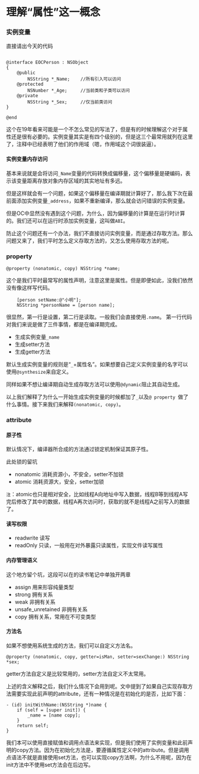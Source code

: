 # 理解“属性”这一概念

### 实例变量
直接请出今天的代码

```

@interface EOCPerson : NSObject
{
    @public
        NSString *_Name;    //所有引入可以访问
    @protected
        NSNumber *_Age;     //当前类和子类可以访问
    @private
        NSString *_Sex;     //仅当前类访问
}

@end
```

这个在19年看来可能是一个不怎么常见的写法了，但是有的时候理解这个对于属性还是很有必要的。实例变量其实是有四个级别的，但是这三个最常用就列在这里了，注释中已经表明了他们的作用域（嗯，作用域这个词很装逼）。

#### 实例变量内存访问

基本来说就是会将访问`_Name`变量的代码转换成偏移量，这个偏移量是硬编码，表示该变量距离存放对象内存区域的其实地址有多远。

但是这样就会有一个问题，如果这个偏移量在编译期就计算好了，那么我下次在最前面添加实例变量`_address`，如果不重新编译，那么就会访问错误的实例变量。

但是OC中显然没有遇到这个问题，为什么，因为偏移量的计算是在运行时计算的。我们还可以在运行时添加实例变量，这叫做`ABI`。

防止这个问题还有一个办法，我们不直接访问实例变量，而是通过存取方法。那么问题又来了，我们平时怎么定义存取方法的，又怎么使用存取方法的呢。

### property

```@property (nonatomic, copy) NSString *name;```

这个是我们平时最常写的属性声明，注意这里是属性。但是即便如此，没我们依然没有像这样写代码。

```
    [person setName:@"小明"];
    NSString *personName = [person name];
```

很显然，第一行是设置，第二行是读取。一般我们会直接使用`.name`。
第一行代码对我们来说是做了三件事情，都是在编译期完成。

* 生成实例变量`_name`
* 生成setter方法
* 生成getter方法

默认生成实例变量的规则是“`_`+属性名”。如果想要自己定义实例变量的名字可以使用`@synthesize`来自定义。

同样如果不想让编译期自动生成存取方法可以使用`@dynamic`阻止其自动生成。

以上我们解释了为什么一开始生成实例变量的时候都加了`_`以及`@ property `做了什么事情。接下来我们来解释`(nonatomic, copy)`。

### attribute

#### 原子性

默认情况下，编译器所合成的方法通过锁定机制保证其原子性。

此处锁的留坑

* nonatomic 消耗资源小，不安全，setter不加锁
* atomic 消耗资源大，安全，setter加锁

`注`：atomic也只是相对安全，比如线程A向地址中写入数据，线程B等到线程A写完后修改了其中的数据，线程A再次访问时，获取的就不是线程A之前写入的数据了。

#### 读写权限

* readwrite 读写
* readOnly 只读，一般用在对外暴露只读属性，实现文件读写属性

#### 内存管理语义

这个地方留个坑，这段可以在的读书笔记中单独开两章

* assign 用来形容纯量类型
* strong 拥有关系
* weak 非拥有关系
* unsafe_unretained 非拥有关系
* copy 拥有关系，常用在不可变类型

#### 方法名

如果不想使用系统生成的方法，我们可以自定义方法名。

```
@property (nonatomic, copy, getter=isMan, setter=sexChange:) NSString *sex;
```
getter方法自定义是比较常用的，setter方法自定义不太常用。

上述的含义解释之后，我们什么情况下会用到呢。文中提到了如果自己实现存取方法需要实现此前声明的attribute，还有一种情况是在初始化的是否，比如下面：

```
- (id) initWithName:(NSString *)name {
    if (self = [super init]) {
        _name = [name copy];
    }
    return self; 
}
```

我们本可以使用直接赋值和调用点语法来实现，但是我们使用了实例变量和此前声明的copy方法。因为在初始化方法是，要遵循属性定义中的attribute。但是调用点语法不就是直接使用set方法，也可以实现copy方法啊，为什么不用呢，因为在init方法中不使用set方法会在后边写。



